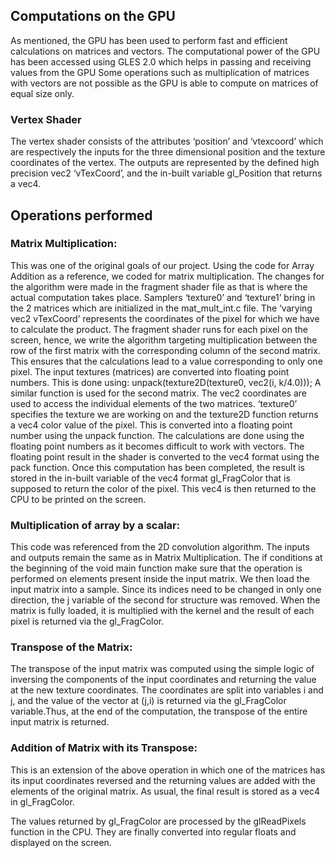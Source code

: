 ## Computations on the GPU
As mentioned, the GPU has been used to perform fast and efficient calculations on matrices and vectors. The computational power of the GPU has been accessed using GLES 2.0 which helps in passing and receiving values from the GPU Some operations such as multiplication of matrices with vectors are not possible as the GPU is able to compute on matrices of equal size only. 
### Vertex Shader
The vertex shader consists of the attributes ‘position’ and ‘vtexcoord’ which are respectively the inputs for the three dimensional position and the texture coordinates of the vertex. The outputs are represented by the defined high precision vec2 ‘vTexCoord’, and the in-built variable gl_Position that returns a vec4.  

## Operations performed
### Matrix Multiplication:
This was one of the original goals of our project. Using the code for Array Addition as a reference, we coded for matrix multiplication. The changes for the algorithm were made in the fragment shader file as that is where the actual computation takes place.
Samplers ‘texture0’ and ‘texture1’ bring in the 2 matrices which are initialized in the mat_mult_int.c file. The ‘varying vec2 vTexCoord’ represents the coordinates of the pixel for which we have to calculate the product. 
The fragment shader runs for each pixel on the screen, hence, we write the algorithm targeting multiplication between the row of the first matrix with the corresponding column of the second matrix. This ensures that the calculations lead to a value corresponding to only one pixel.
The input textures (matrices) are converted into floating point numbers. This is done using:
unpack(texture2D(texture0, vec2(i, k/4.0)));
A similar function is used for the second matrix.
The vec2 coordinates are used to access the individual elements of the two matrices. ‘texture0’ specifies the texture we are working on and the texture2D function returns a vec4 color value of the pixel. This is converted into a floating point number using the unpack function. The calculations are done using the floating point numbers as it becomes difficult to work with vectors.
The floating point result in the shader is converted to the vec4 format using the pack function. Once this computation has been completed, the result is stored in the in-built variable of the vec4 format gl_FragColor that is supposed to return the color of the pixel. This vec4 is then returned to the CPU to be printed on the screen.

### Multiplication of array by a scalar:
This code was referenced from the 2D convolution algorithm. The inputs and outputs remain the same as in Matrix Multiplication. The if conditions at the beginning of the void main function make sure that the operation is performed on elements present inside the input matrix. We then load the input matrix into a sample. Since its indices need to be changed in only one direction, the j variable of the second for structure was removed. When the matrix is fully loaded, it is multiplied with the kernel and the result of each pixel is returned via the gl_FragColor.

### Transpose of the Matrix:
The transpose of the input matrix was computed using the simple logic of inversing the components of the input coordinates and returning the value at the new texture coordinates. The coordinates are split into variables i and j, and the value of the vector at (j,i) is returned via the gl_FragColor variable.Thus, at the end of the computation, the transpose of the entire input matrix is returned.

### Addition of Matrix with its Transpose:
This is an extension of the above operation in which one of the matrices has its input coordinates reversed and the returning values are added with the elements of the original matrix. As usual, the final result is stored as a vec4 in gl_FragColor.

The values returned by gl_FragColor are processed by the glReadPixels function in the CPU. They are finally converted into regular floats and displayed on the screen.
